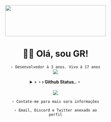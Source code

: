 <div align="center">

<img src="https://user-images.githubusercontent.com/61317250/191613278-ff2147c1-2363-43ea-bdbd-86bea8a21265.png" width="80%" height="100px" />

  # 👋🏻 Olá, sou <b>GR</b>!
  <code align=center>› Desenvolvedor à 3 anos. Vivo à 17 anos</code>
<br>
  <a href="https://github.com/GR-sh" alt="GR"><img src="https://skillicons.dev/icons?i=js,nodejs,firebase,discord,html,sass,css,tailwind&theme=dark&perline=4"></a>
<br>
  <details>
    <summary><underline><b>› ・› Github Status..・</b></underline></summary>
    <table><tr><td style="padding: 0; width=50%">
      <img src="https://github-readme-stats.vercel.app/api/?username=GR-sh&show_icons=true&title_color=1c6cbf&text_color=246af9&bg_color=00000000&hide_border=true&icon_color=1c6cbf&hide_title=true&count_private=true" /></td>
      <td style="padding: 0; width=50%"><img src="https://github-readme-stats.vercel.app/api/top-langs/?username=GR-sh&show_icons=true&title_color=1c6cbf&text_color=246af9&bg_color=00000000&hide_border=true&icon_color=00000000&count_private=true" /></td></tr></table>
  </details> 
  <br>
  <a href="https://discord.com/users/424931675009712128" alt="GR"><img src="https://lanyard.cnrad.dev/api/424931675009712128" /></a>
  
  <code align=center>› Contate-me para mais oara informações</code>
  
  <code align=center>› Email, Discord e Twitter anexado ao perfil</code>

</div>

